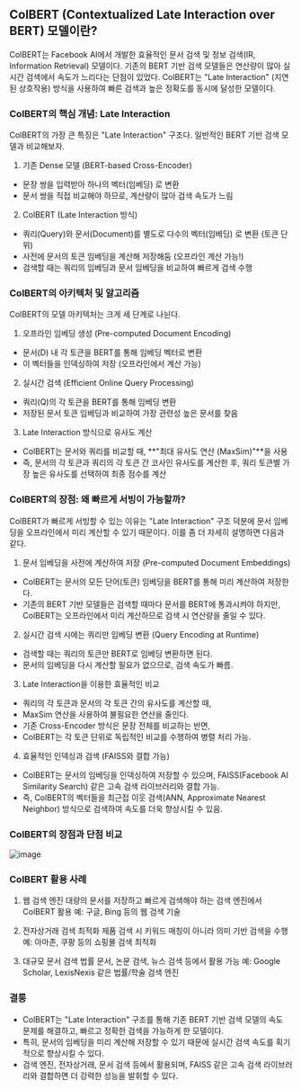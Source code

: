 ## ColBERT (Contextualized Late Interaction over BERT) 모델이란?
ColBERT는 Facebook AI에서 개발한 효율적인 문서 검색 및 정보 검색(IR, Information Retrieval) 모델이다. 기존의 BERT 기반 검색 모델들은 연산량이 많아 실시간 검색에서 속도가 느리다는 단점이 있었다.
ColBERT는 "Late Interaction" (지연된 상호작용) 방식을 사용하여 빠른 검색과 높은 정확도를 동시에 달성한 모델이다.

### ColBERT의 핵심 개념: Late Interaction
ColBERT의 가장 큰 특징은 "Late Interaction" 구조다. 일반적인 BERT 기반 검색 모델과 비교해보자.

1) 기존 Dense 모델 (BERT-based Cross-Encoder)
  - 문장 쌍을 입력받아 하나의 벡터(임베딩) 로 변환
  - 문서 쌍을 직접 비교해야 하므로, 계산량이 많아 검색 속도가 느림
2) ColBERT (Late Interaction 방식)
  - 쿼리(Query)와 문서(Document)를 별도로 다수의 벡터(임베딩) 로 변환 (토큰 단위)
  - 사전에 문서의 토큰 임베딩을 계산해 저장해둠 (오프라인 계산 가능!)
  - 검색할 때는 쿼리의 임베딩과 문서 임베딩을 비교하여 빠르게 검색 수행

### ColBERT의 아키텍처 및 알고리즘
ColBERT의 모델 아키텍처는 크게 세 단계로 나뉜다.

1) 오프라인 임베딩 생성 (Pre-computed Document Encoding)
  - 문서(D) 내 각 토큰을 BERT를 통해 임베딩 벡터로 변환
  - 이 벡터들을 인덱싱하여 저장 (오프라인에서 계산 가능)

2) 실시간 검색 (Efficient Online Query Processing)
  - 쿼리(Q)의 각 토큰을 BERT를 통해 임베딩 변환
  - 저장된 문서 토큰 임베딩과 비교하여 가장 관련성 높은 문서를 찾음
    
3) Late Interaction 방식으로 유사도 계산
  - ColBERT는 문서와 쿼리를 비교할 때, **"최대 유사도 연산 (MaxSim)"**을 사용
  - 즉, 문서의 각 토큰과 쿼리의 각 토큰 간 코사인 유사도를 계산한 후, 쿼리 토큰별 가장 높은 유사도를 선택하여 최종 점수를 계산

### ColBERT의 장점: 왜 빠르게 서빙이 가능할까?
ColBERT가 빠르게 서빙할 수 있는 이유는 "Late Interaction" 구조 덕분에 문서 임베딩을 오프라인에서 미리 계산할 수 있기 때문이다.
이를 좀 더 자세히 설명하면 다음과 같다.

1. 문서 임베딩을 사전에 계산하여 저장 (Pre-computed Document Embeddings)
  - ColBERT는 문서의 모든 단어(토큰) 임베딩을 BERT를 통해 미리 계산하여 저장한다.
  - 기존의 BERT 기반 모델들은 검색할 때마다 문서를 BERT에 통과시켜야 하지만, ColBERT는 오프라인에서 미리 계산하므로 검색 시 연산량을 줄일 수 있다.
2. 실시간 검색 시에는 쿼리만 임베딩 변환 (Query Encoding at Runtime)
  - 검색할 때는 쿼리의 토큰만 BERT로 임베딩 변환하면 된다.
  - 문서의 임베딩을 다시 계산할 필요가 없으므로, 검색 속도가 빠름.
3. Late Interaction을 이용한 효율적인 비교
  - 쿼리의 각 토큰과 문서의 각 토큰 간의 유사도를 계산할 때,
  - MaxSim 연산을 사용하여 불필요한 연산을 줄인다.
  - 기존 Cross-Encoder 방식은 문장 전체를 비교하는 반면,
  - ColBERT는 각 토큰 단위로 독립적인 비교를 수행하여 병렬 처리 가능.
4. 효율적인 인덱싱과 검색 (FAISS와 결합 가능)
  - ColBERT는 문서의 임베딩을 인덱싱하여 저장할 수 있으며, FAISS(Facebook AI Similarity Search) 같은 고속 검색 라이브러리와 결합 가능.
  - 즉, ColBERT의 벡터들을 최근접 이웃 검색(ANN, Approximate Nearest Neighbor) 방식으로 검색하여 속도를 더욱 향상시킬 수 있음.

### ColBERT의 장점과 단점 비교
![image](https://github.com/user-attachments/assets/7b9c8fc3-f89d-4346-a472-c18a091a932d)

### ColBERT 활용 사례
1. 웹 검색 엔진
대량의 문서를 저장하고 빠르게 검색해야 하는 검색 엔진에서 ColBERT 활용
예: 구글, Bing 등의 웹 검색 기술

2. 전자상거래 검색 최적화
제품 검색 시 키워드 매칭이 아니라 의미 기반 검색을 수행
예: 아마존, 쿠팡 등의 쇼핑몰 검색 최적화

3. 대규모 문서 검색
법률 문서, 논문 검색, 뉴스 검색 등에서 활용 가능
예: Google Scholar, LexisNexis 같은 법률/학술 검색 엔진

### 결롱
  - ColBERT는 "Late Interaction" 구조를 통해 기존 BERT 기반 검색 모델의 속도 문제를 해결하고, 빠르고 정확한 검색을 가능하게 한 모델이다.
  - 특히, 문서의 임베딩을 미리 계산해 저장할 수 있기 때문에 실시간 검색 속도를 획기적으로 향상시킬 수 있다.
  - 검색 엔진, 전자상거래, 문서 검색 등에서 활용되며, FAISS 같은 고속 검색 라이브러리와 결합하면 더 강력한 성능을 발휘할 수 있다.


